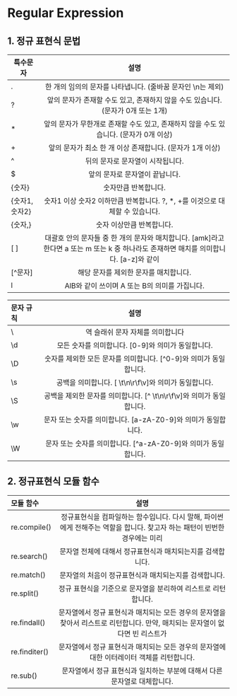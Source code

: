 # Regular Expression

## 1. 정규 표현식 문법

|  <center>특수문자</center> |  설명 |
|:--------|:--------:|
| . |  한 개의 임의의 문자를 나타냅니다. (줄바꿈 문자인 \n는 제외)                          |
| ? |  앞의 문자가 존재할 수도 있고, 존재하지 않을 수도 있습니다. (문자가 0개 또는 1개)     |  
| * |  앞의 문자가 무한개로 존재할 수도 있고, 존재하지 않을 수도 있습니다. (문자가 0개 이상)|   
| + |  앞의 문자가 최소 한 개 이상 존재합니다. (문자가 1개 이상)                            |
| ^ |  뒤의 문자로 문자열이 시작됩니다.                                                    |
| $ |  앞의 문자로 문자열이 끝납니다.                                                      |
| {숫자} |숫자만큼 반복합니다.                                                              |
| {숫자1, 숫자2} |숫자1 이상 숫자2 이하만큼 반복합니다. ?, *, +를 이것으로 대체할 수 있습니다.|
| {숫자,} |숫자 이상만큼 반복합니다. |
| [ ] |대괄호 안의 문자들 중 한 개의 문자와 매치합니다. [amk]라고 한다면 a 또는 m 또는 k 중 하나라도 존재하면 매치를 의미합니다. [a-z]와 같이 |범위를 지정할 수도 있습니다. [a-zA-Z]는 알파벳 전체를 의미하는 범위이며, 문자열에 알파벳이 존재하면 매치를 의미합니다.|
| [^문자] |해당 문자를 제외한 문자를 매치합니다.|
| l |AlB와 같이 쓰이며 A 또는 B의 의미를 가집니다.|


|문자 규칙 | 설명 |
|:--------|:--------:|
| \\ |역 슬래쉬 문자 자체를 의미합니다 |
| \d |모든 숫자를 의미합니다. [0-9]와 의미가 동일합니다. |
| \D |숫자를 제외한 모든 문자를 의미합니다. [^0-9]와 의미가 동일합니다. |
| \s |공백을 의미합니다. [ \t\n\r\f\v]와 의미가 동일합니다. |
| \S |공백을 제외한 문자를 의미합니다. [^ \t\n\r\f\v]와 의미가 동일합니다. |
| \w |문자 또는 숫자를 의미합니다. [a-zA-Z0-9]와 의미가 동일합니다. |
| \W |문자 또는 숫자를 의미합니다. [^a-zA-Z0-9]와 의미가 동일합니다.      |

## 2. 정규표현식 모듈 함수

| 모듈 함수 | 설명 |
|:--------|:--------:|
| re.compile() | 정규표현식을 컴파일하는 함수입니다. 다시 말해, 파이썬에게 전해주는 역할을 합니다. 찾고자 하는 패턴이 빈번한 경우에는 미리 | 컴파일해놓고 사용하면 속도와 편의성면에서 유리합니다. |
| re.search() |문자열 전체에 대해서 정규표현식과 매치되는지를 검색합니다.|
| re.match() |문자열의 처음이 정규표현식과 매치되는지를 검색합니다.|
| re.split() |정규 표현식을 기준으로 문자열을 분리하여 리스트로 리턴합니다.|
| re.findall() |문자열에서 정규 표현식과 매치되는 모든 경우의 문자열을 찾아서 리스트로 리턴합니다. 만약, 매치되는 문자열이 없다면 빈 리스트가 | 리턴됩니다.|
| re.finditer() |문자열에서 정규 표현식과 매치되는 모든 경우의 문자열에 대한 이터레이터 객체를 리턴합니다.|
| re.sub() |문자열에서 정규 표현식과 일치하는 부분에 대해서 다른 문자열로 대체합니다.|
